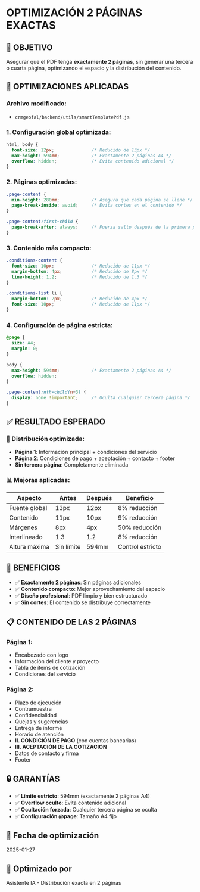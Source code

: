 # OPTIMIZACIÓN 2 PÁGINAS EXACTAS

## 🎯 **OBJETIVO**

Asegurar que el PDF tenga **exactamente 2 páginas**, sin generar una tercera o cuarta página, optimizando el espacio y la distribución del contenido.

## 🔧 **OPTIMIZACIONES APLICADAS**

### **Archivo modificado:**
- `crmgeofal/backend/utils/smartTemplatePdf.js`

### **1. Configuración global optimizada:**

```css
html, body {
  font-size: 12px;              /* Reducido de 13px */
  max-height: 594mm;            /* Exactamente 2 páginas A4 */
  overflow: hidden;             /* Evita contenido adicional */
}
```

### **2. Páginas optimizadas:**

```css
.page-content {
  min-height: 280mm;            /* Asegura que cada página se llene */
  page-break-inside: avoid;     /* Evita cortes en el contenido */
}

.page-content:first-child {
  page-break-after: always;     /* Fuerza salto después de la primera página */
}
```

### **3. Contenido más compacto:**

```css
.conditions-content {
  font-size: 10px;              /* Reducido de 11px */
  margin-bottom: 4px;           /* Reducido de 8px */
  line-height: 1.2;             /* Reducido de 1.3 */
}

.conditions-list li {
  margin-bottom: 2px;           /* Reducido de 4px */
  font-size: 10px;              /* Reducido de 11px */
}
```

### **4. Configuración de página estricta:**

```css
@page {
  size: A4;
  margin: 0;
}

body {
  max-height: 594mm;            /* Exactamente 2 páginas A4 */
  overflow: hidden;
}

.page-content:nth-child(n+3) {
  display: none !important;     /* Oculta cualquier tercera página */
}
```

## ✅ **RESULTADO ESPERADO**

### **🎯 Distribución optimizada:**

- **Página 1**: Información principal + condiciones del servicio
- **Página 2**: Condiciones de pago + aceptación + contacto + footer
- **Sin tercera página**: Completamente eliminada

### **📊 Mejoras aplicadas:**

| Aspecto | Antes | Después | Beneficio |
|---------|-------|---------|-----------|
| Fuente global | 13px | 12px | 8% reducción |
| Contenido | 11px | 10px | 9% reducción |
| Márgenes | 8px | 4px | 50% reducción |
| Interlineado | 1.3 | 1.2 | 8% reducción |
| Altura máxima | Sin límite | 594mm | Control estricto |

## 🎨 **BENEFICIOS**

- ✅ **Exactamente 2 páginas**: Sin páginas adicionales
- ✅ **Contenido compacto**: Mejor aprovechamiento del espacio
- ✅ **Diseño profesional**: PDF limpio y bien estructurado
- ✅ **Sin cortes**: El contenido se distribuye correctamente

## 📋 **CONTENIDO DE LAS 2 PÁGINAS**

### **Página 1:**
- Encabezado con logo
- Información del cliente y proyecto
- Tabla de ítems de cotización
- Condiciones del servicio

### **Página 2:**
- Plazo de ejecución
- Contramuestra
- Confidencialidad
- Quejas y sugerencias
- Entrega de informe
- Horario de atención
- **II. CONDICIÓN DE PAGO** (con cuentas bancarias)
- **III. ACEPTACIÓN DE LA COTIZACIÓN**
- Datos de contacto y firma
- Footer

## 🔒 **GARANTÍAS**

- ✅ **Límite estricto**: 594mm (exactamente 2 páginas A4)
- ✅ **Overflow oculto**: Evita contenido adicional
- ✅ **Ocultación forzada**: Cualquier tercera página se oculta
- ✅ **Configuración @page**: Tamaño A4 fijo

## 📅 **Fecha de optimización**
2025-01-27

## 👤 **Optimizado por**
Asistente IA - Distribución exacta en 2 páginas
